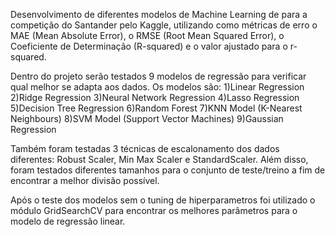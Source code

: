Desenvolvimento de diferentes modelos de Machine Learning de para a competição do Santander pelo Kaggle, utilizando como métricas de erro o MAE (Mean Absolute Error), o RMSE (Root Mean Squared Error), o Coeficiente de Determinação (R-squared) e o valor ajustado para o r-squared. 

Dentro do projeto serão testados 9 modelos de regressão para verificar qual melhor se adapta aos dados. Os modelos são: 
1)Linear Regression
2)Ridge Regression
3)Neural Network Regression
4)Lasso Regression
5)Decision Tree Regression
6)Random Forest
7)KNN Model (K-Nearest Neighbours)
8)SVM Model (Support Vector Machines)
9)Gaussian Regression

Também foram testadas 3 técnicas de escalonamento dos dados diferentes: Robust Scaler, Min Max Scaler e StandardScaler. Além disso, foram testados diferentes tamanhos para o conjunto de teste/treino a fim de encontrar a melhor divisão possível.

Após o teste dos modelos sem o tuning de hiperparametros foi utilizado o módulo GridSearchCV para encontrar os melhores parâmetros para o modelo de regressão linear.
